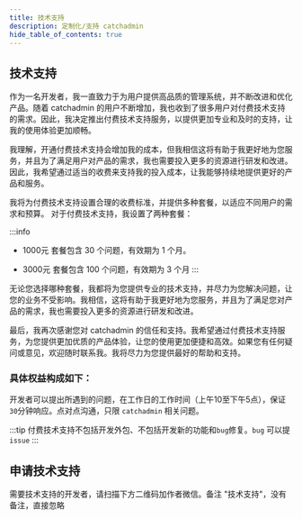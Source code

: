 ```yaml
---
title: 技术支持
description: 定制化/支持 catchadmin
hide_table_of_contents: true
--- 
```

## 技术支持
作为一名开发者，我一直致力于为用户提供高品质的管理系统，并不断改进和优化产品。随着 catchadmin 的用户不断增加，我也收到了很多用户对付费技术支持的需求。因此，我决定推出付费技术支持服务，以提供更加专业和及时的支持，让我的使用体验更加顺畅。

我理解，开通付费技术支持会增加我的成本，但我相信这将有助于我更好地为您服务，并且为了满足用户对产品的需求，我也需要投入更多的资源进行研发和改进。因此，我希望通过适当的收费来支持我的投入成本，让我能够持续地提供更好的产品和服务。

我将为付费技术支持设置合理的收费标准，并提供多种套餐，以适应不同用户的需求和预算。
对于付费技术支持，我设置了两种套餐：

:::info
- 1000元 套餐包含 30 个问题，有效期为 1 个月。

- 3000元 套餐包含 100 个问题，有效期为 3 个月
:::

无论您选择哪种套餐，我都将为您提供专业的技术支持，并尽力为您解决问题，让您的业务不受影响。我相信，这将有助于我更好地为您服务，并且为了满足您对产品的需求，我也需要投入更多的资源进行研发和改进。

最后，我再次感谢您对 catchadmin 的信任和支持。我希望通过付费技术支持服务，为您提供更加优质的产品体验，让您的使用更加便捷和高效。如果您有任何疑问或意见，欢迎随时联系我。我将尽力为您提供最好的帮助和支持。

### 具体权益构成如下：
开发者可以提出所遇到的问题，在工作日的工作时间（上午10至下午5点），保证`30`分钟响应。点对点沟通，只限 `catchadmin` 相关问题。

:::tip
付费技术支持不包括开发外包、不包括开发新的功能和`bug`修复。`bug` 可以提 `issue`
:::

## 申请技术支持
需要技术支持的开发者，请扫描下方二维码加作者微信。备注 "技术支持"，没有备注，直接忽略
<!--<img src="/img/personal.jpeg" width="200" />-->
